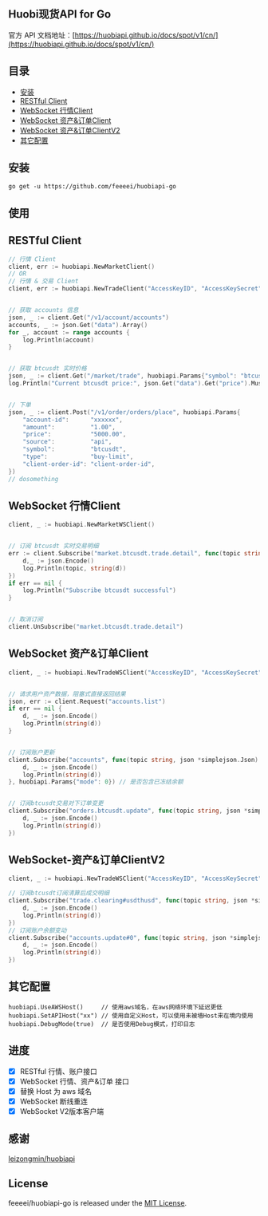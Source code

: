 ## Huobi现货API for Go

官方 API 文档地址：[https://huobiapi.github.io/docs/spot/v1/cn/](https://huobiapi.github.io/docs/spot/v1/cn/)

## 目录
* [安装](#安装)
* [RESTful Client](#RESTful-Client)
* [WebSocket 行情Client](#WebSocket-行情Client)
* [WebSocket 资产&订单Client](#WebSocket-资产&订单Client)
* [WebSocket 资产&订单ClientV2](#WebSocket-资产&订单ClientV2)
* [其它配置](#其它配置)

## 安装
```
go get -u https://github.com/feeeei/huobiapi-go
```

## 使用

## RESTful Client
```go
// 行情 Client
client, err := huobiapi.NewMarketClient()
// OR
// 行情 & 交易 Client
client, err := huobiapi.NewTradeClient("AccessKeyID", "AccessKeySecret")


// 获取 accounts 信息
json, _ := client.Get("/v1/account/accounts")
accounts, _ := json.Get("data").Array()
for _, account := range accounts {
    log.Println(account)
}


// 获取 btcusdt 实时价格
json, _ := client.Get("/market/trade", huobiapi.Params{"symbol": "btcusdt"})
log.Println("Current btcusdt price:", json.Get("data").Get("price").MustFloat64())


// 下单
json, _ := client.Post("/v1/order/orders/place", huobiapi.Params{
	"account-id":      "xxxxxx",
	"amount":          "1.00",
	"price":           "5000.00",
	"source":          "api",
	"symbol":          "btcusdt",
	"type":            "buy-limit",
	"client-order-id": "client-order-id",
})
// dosomething
```

## WebSocket 行情Client
```go
client, _ := huobiapi.NewMarketWSClient()


// 订阅 btcusdt 实时交易明细
err := client.Subscribe("market.btcusdt.trade.detail", func(topic string, json *simplejson.Json) {
    d,_ := json.Encode()
    log.Println(topic, string(d))
})
if err == nil {
    log.Println("Subscribe btcusdt successful")
}


// 取消订阅
client.UnSubscribe("market.btcusdt.trade.detail")
```

## WebSocket 资产&订单Client
```go
client, _ := huobiapi.NewTradeWSClient("AccessKeyID", "AccessKeySecret")


// 请求用户资产数据，阻塞式直接返回结果
json, err := client.Request("accounts.list")
if err == nil {
	d, _ := json.Encode()
	log.Println(string(d))
}


// 订阅账户更新
client.Subscribe("accounts", func(topic string, json *simplejson.Json) {
    d, _ := json.Encode()
	log.Println(string(d))
}, huobiapi.Params{"mode": 0}) // 是否包含已冻结余额


// 订阅btcusdt交易对下订单变更
client.Subscribe("orders.btcusdt.update", func(topic string, json *simplejson.Json) {
    d, _ := json.Encode()
	log.Println(string(d))
})
```

## WebSocket-资产&订单ClientV2
```go
client, _ := huobiapi.NewTradeWSClient("AccessKeyID", "AccessKeySecret")

// 订阅btcusdt订阅清算后成交明细
client.Subscribe("trade.clearing#usdthusd", func(topic string, json *simplejson.Json) {
    d, _ := json.Encode()
    log.Println(string(d))
})
// 订阅账户余额变动
client.Subscribe("accounts.update#0", func(topic string, json *simplejson.Json) {
    d, _ := json.Encode()
    log.Println(string(d))
})
```

## 其它配置
```
huobiapi.UseAWSHost()     // 使用aws域名，在aws网络环境下延迟更低
huobiapi.SetAPIHost("xx") // 使用自定义Host，可以使用未被墙Host来在境内使用
huobiapi.DebugMode(true)  // 是否使用Debug模式，打印日志
```

## 进度
- [x] RESTful 行情、账户接口
- [x] WebSocket 行情、资产&订单 接口
- [x] 替换 Host 为 aws 域名
- [x] WebSocket 断线重连
- [x] WebSocket V2版本客户端

## 感谢
[leizongmin/huobiapi](https://github.com/leizongmin/huobiapi)

## License
feeeei/huobiapi-go is released under the [MIT License](https://opensource.org/licenses/MIT).